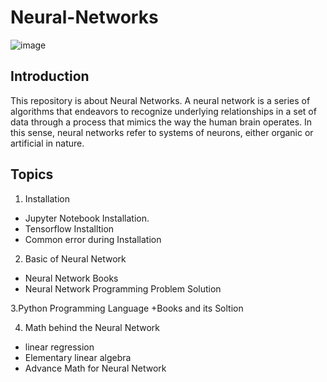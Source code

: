 # Neural-Networks
![image](https://user-images.githubusercontent.com/59665707/125332716-32e7f400-e36b-11eb-9c66-bc26aba4b11f.png)

## Introduction

This repository is about Neural Networks. A neural network is a series of algorithms that endeavors to recognize underlying relationships in a set of data through a process that mimics the way the human brain operates. In this sense, neural networks refer to systems of neurons, either organic or artificial in nature.

## Topics
1. Installation
+ Jupyter Notebook Installation.
+ Tensorflow Installtion
+ Common error during Installation 

2. Basic of Neural Network
+ Neural Network Books
+ Neural Network Programming Problem Solution

3.Python Programming Language
+Books and its Soltion

4. Math behind the Neural Network
+ linear regression
+ Elementary linear algebra
+ Advance Math for Neural Network







